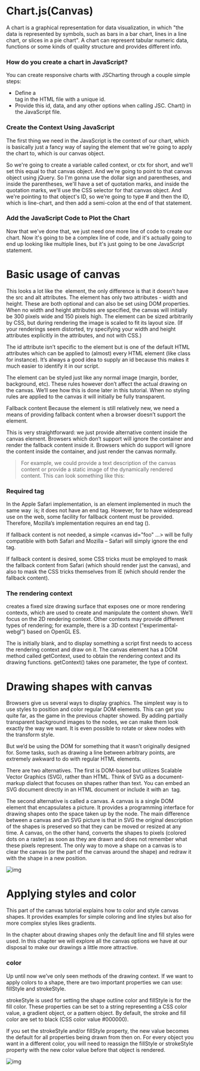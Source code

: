 # Chart.js(Canvas) 
A chart is a graphical representation for data visualization, in which "the data is represented by symbols, such as bars in a bar chart, lines in a line chart, or slices in a pie chart". A chart can represent tabular numeric data, functions or some kinds of quality structure and provides different info.
### How do you create a chart in JavaScript?
You can create responsive charts with JSCharting through a couple simple steps:
- Define a <div> tag in the HTML file with a unique id.
- Provide this id, data, and any other options when calling JSC. Chart() in the JavaScript file.


### Create the Context Using JavaScript
  The first thing we need in the JavaScript is the context of our chart, which is basically just a fancy way of saying the element that we're going to apply the chart to, which is our canvas object.

So we're going to create a variable called context, or ctx for short, and we'll set this equal to that canvas object. And we're going to point to that canvas object using jQuery. So I'm gonna use the dollar sign and parentheses, and inside the parentheses, we'll have a set of quotation marks, and inside the quotation marks, we'll use the CSS selector for that canvas object. And we're pointing to that object's ID, so we're going to type # and then the ID, which is line-chart, and then add a semi-colon at the end of that statement.
 
### Add the JavaScript Code to Plot the Chart
Now that we've done that, we just need one more line of code to create our chart. Now it's going to be a complex line of code, and it's actually going to end up looking like multiple lines, but it's just going to be one JavaScript statement.

# Basic usage of canvas 
This looks a lot like the <img> element, the only difference is that it doesn’t have the src and alt attributes. The <canvas> element has only two attributes - width and height. These are both optional and can also be set using DOM properties. When no width and height attributes are specified, the canvas will initially be 300 pixels wide and 150 pixels high. The element can be sized arbitrarily by CSS, but during rendering the image is scaled to fit its layout size. (If your renderings seem distorted, try specifying your width and height attributes explicitly in the <canvas> attributes, and not with CSS.)

The id attribute isn’t specific to the <canvas> element but is one of the default HTML attributes which can be applied to (almost) every HTML element (like class for instance). It’s always a good idea to supply an id because this makes it much easier to identify it in our script.

The <canvas> element can be styled just like any normal image (margin, border, background, etc). These rules however don’t affect the actual drawing on the canvas. We’ll see how this is done later in this tutorial. When no styling rules are applied to the canvas it will initially be fully transparent.

Fallback content
Because the <canvas> element is still relatively new, we need a means of providing fallback content when a browser doesn’t support the element.

This is very straightforward: we just provide alternative content inside the canvas element. Browsers which don’t support <canvas> will ignore the container and render the fallback content inside it. Browsers which do support <canvas> will ignore the content inside the container, and just render the canvas normally.

> For example, we could provide a text description of the canvas content or provide a static image of the dynamically rendered content. This can look something like this:


### Required *</canvas>* tag
In the Apple Safari implementation, <canvas> is an element implemented in much the same way <img> is; it does not have an end tag. However, for <canvas> to have widespread use on the web, some facility for fallback content must be provided. Therefore, Mozilla’s implementation requires an end tag (</canvas>).

If fallback content is not needed, a simple <canvas id="foo" ...></canvas> will be fully compatible with both Safari and Mozilla – Safari will simply ignore the end tag.

If fallback content is desired, some CSS tricks must be employed to mask the fallback content from Safari (which should render just the canvas), and also to mask the CSS tricks themselves from IE (which should render the fallback content).

### The rendering context 
<canvas> creates a fixed size drawing surface that exposes one or more rendering contexts, which are used to create and manipulate the content shown. We’ll focus on the 2D rendering context. Other contexts may provide different types of rendering; for example, there is a 3D context (“experimental-webgl”) based on OpenGL ES.

The <canvas> is initially blank, and to display something a script first needs to access the rendering context and draw on it. The canvas element has a DOM method called getContext, used to obtain the rendering context and its drawing functions. getContext() takes one parameter, the type of context.

# Drawing shapes with canvas
Browsers give us several ways to display graphics. The simplest way is to use styles to position and color regular DOM elements. This can get you quite far, as the game in the previous chapter showed. By adding partially transparent background images to the nodes, we can make them look exactly the way we want. It is even possible to rotate or skew nodes with the transform style.

But we’d be using the DOM for something that it wasn’t originally designed for. Some tasks, such as drawing a line between arbitrary points, are extremely awkward to do with regular HTML elements.

There are two alternatives. The first is DOM-based but utilizes Scalable Vector Graphics (SVG), rather than HTML. Think of SVG as a document-markup dialect that focuses on shapes rather than text. You can embed an SVG document directly in an HTML document or include it with an <img> tag.

The second alternative is called a canvas. A canvas is a single DOM element that encapsulates a picture. It provides a programming interface for drawing shapes onto the space taken up by the node. The main difference between a canvas and an SVG picture is that in SVG the original description of the shapes is preserved so that they can be moved or resized at any time. A canvas, on the other hand, converts the shapes to pixels (colored dots on a raster) as soon as they are drawn and does not remember what these pixels represent. The only way to move a shape on a canvas is to clear the canvas (or the part of the canvas around the shape) and redraw it with the shape in a new position.

![img](https://cdn-images-1.medium.com/max/490/1*TZQZ6ComlrvPZPHz0cjDbQ.png)

# Applying styles and color
This part of the canvas tutorial explains how to color and style canvas shapes. It provides examples for simple coloring and line styles but also for more complex styles likes gradients.

In the chapter about drawing shapes only the default line and fill styles were used. In this chapter we will explore all the canvas options we have at our disposal to make our drawings a little more attractive.
### color 
Up until now we’ve only seen methods of the drawing context. If we want to apply colors to a shape, there are two important properties we can use: fillStyle and strokeStyle.

strokeStyle is used for setting the shape outline color and fillStyle is for the fill color. These properties can be set to a string representing a CSS color value, a gradient object, or a pattern object. By default, the stroke and fill color are set to black (CSS color value #000000).

If you set the strokeStyle and/or fillStyle property, the new value becomes the default for all properties being drawn from then on. For every object you want in a different color, you will need to reassign the fillStyle or strokeStyle property with the new color value before that object is rendered.

![img](https://sprdblog-res.cloudinary.com/image/upload/v1555486825/BP_CanvaColors_teaser_fpyggy.jpg)
